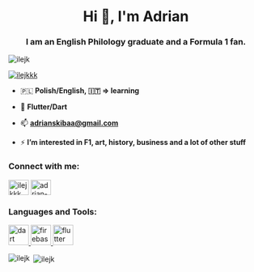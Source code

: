 <h1 align="center">Hi 👋, I'm Adrian</h1>
<h3 align="center">I am an English Philology graduate and a Formula 1 fan.</h3>

<p align="left"> <img src="https://komarev.com/ghpvc/?username=ilejk&label=Profile%20views&color=0e75b6&style=flat" alt="ilejk" /> </p>

<p align="left"> <a href="https://twitter.com/ilejkkk" target="blank"><img src="https://img.shields.io/twitter/follow/ilejkkk?logo=twitter&style=for-the-badge" alt="ilejkkk" /></a> </p>

- 🇵🇱 **Polish/English,   🇮🇹 => learning**   

- 🌱  **Flutter/Dart**

- 📫  **adrianskibaa@gmail.com**

- ⚡  **I’m interested in F1, art, history, business and a lot of other stuff**

<h3 align="left">Connect with me:</h3>
<p align="left">
<a href="https://twitter.com/ilejkkk" target="blank"><img align="center" src="https://raw.githubusercontent.com/rahuldkjain/github-profile-readme-generator/master/src/images/icons/Social/twitter.svg" alt="ilejkkk" height="30" width="40" /></a>
<a href="https://linkedin.com/in/adrian-skiba" target="blank"><img align="center" src="https://raw.githubusercontent.com/rahuldkjain/github-profile-readme-generator/master/src/images/icons/Social/linked-in-alt.svg" alt="adrian-skiba" height="30" width="40" /></a>
</p>

<h3 align="left">Languages and Tools:</h3>
<p align="left"> <a href="https://dart.dev" target="_blank" rel="noreferrer"> <img src="https://www.vectorlogo.zone/logos/dartlang/dartlang-icon.svg" alt="dart" width="40" height="40"/> </a> <a href="https://firebase.google.com/" target="_blank" rel="noreferrer"> <img src="https://www.vectorlogo.zone/logos/firebase/firebase-icon.svg" alt="firebase" width="40" height="40"/> </a> <a href="https://flutter.dev" target="_blank" rel="noreferrer"> <img src="https://www.vectorlogo.zone/logos/flutterio/flutterio-icon.svg" alt="flutter" width="40" height="40"/> </a> </p>

<p><img align="left" src="https://github-readme-stats.vercel.app/api/top-langs?username=ilejk&show_icons=true&locale=en&layout=compact" alt="ilejk" /></p>

<p>&nbsp;<img align="center" src="https://github-readme-stats.vercel.app/api?username=ilejk&show_icons=true&locale=en" alt="ilejk" /></p>

